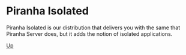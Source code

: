 # Piranha Isolated

Piranha Isolated is our distribution that delivers you with the same that
Piranha Server does, but it adds the notion of isolated applications.

[Up](../)
